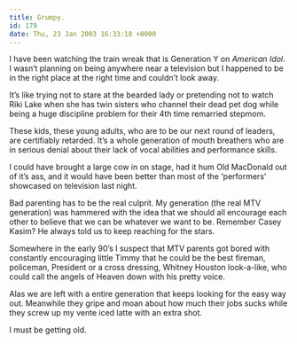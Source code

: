 ```yaml
---
title: Grumpy.
id: 179
date: Thu, 23 Jan 2003 16:33:18 +0000
---
```


I have been watching the train wreak that is Generation Y on *American Idol*. I wasn’t planning on being anywhere near a television but I happened to be in the right place at the right time and couldn’t look away.  

It’s like trying not to stare at the bearded lady or pretending not to watch Riki Lake when she has twin sisters who channel their dead pet dog while being a huge discipline problem for their 4th time remarried stepmom.  

These kids, these young adults, who are to be our next round of leaders, are certifiably retarded. It’s a whole generation of mouth breathers who are in serious denial about their lack of vocal abilities and performance skills.  

I could have brought a large cow in on stage, had it hum Old MacDonald out of it’s ass, and it would have been better than most of the ‘performers’ showcased on television last night.  

Bad parenting has to be the real culprit. My generation (the real MTV generation) was hammered with the idea that we should all encourage each other to believe that we can be whatever we want to be. Remember Casey Kasim? He always told us to keep reaching for the stars.  

Somewhere in the early 90’s I suspect that MTV parents got bored with constantly encouraging little Timmy that he could be the best fireman, policeman, President or a cross dressing, Whitney Houston look-a-like, who could call the angels of Heaven down with his pretty voice.  

Alas we are left with a entire generation that keeps looking for the easy way out. Meanwhile they gripe and moan about how much their jobs sucks while they screw up my vente iced latte with an extra shot.  

I must be getting old.





